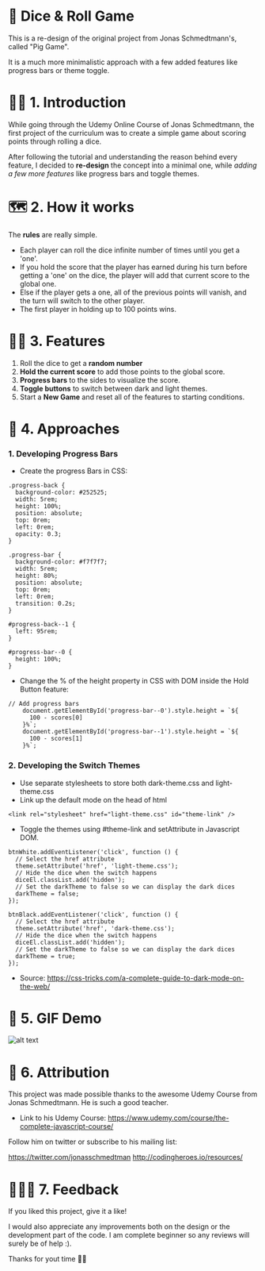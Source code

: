 # 🎲 Dice & Roll Game 

This is a re-design of the original project from Jonas Schmedtmann's, called "Pig Game". 

It is a much more minimalistic approach with a few added features like progress bars or theme toggle.

# 🐱‍👤 1. Introduction

While going through the Udemy Online Course of Jonas Schmedtmann, the first project of the curriculum was to create a simple game about scoring points through rolling a dice. 

After following the tutorial and understanding the reason behind every feature, I decided to **re-design** the concept into a minimal one, while *adding a few more features* like progress bars and toggle themes.

# 🗺 2. How it works

The **rules** are really simple. 
- Each player can roll the dice infinite number of times until you get a 'one'. 
- If you hold the score that the player has earned during his turn before getting a 'one' on the dice, the player will add that current score to the global one. 
- Else if the player gets a one, all of the previous points will vanish, and the turn will switch to the other player. 
- The first player in holding up to 100 points wins. 

# 🐱‍🏍 3. Features

1. Roll the dice to get a **random number**
2. **Hold the current score** to add those points to the global score. 
3. **Progress bars** to the sides to visualize the score. 
4. **Toggle buttons** to switch between dark and light themes. 
5. Start a **New Game** and reset all of the features to starting conditions. 

# 🧠 4. Approaches

### 1. Developing Progress Bars 
  - Create the progress Bars in CSS: 
```
.progress-back {
  background-color: #252525;
  width: 5rem;
  height: 100%;
  position: absolute;
  top: 0rem;
  left: 0rem;
  opacity: 0.3;
}

.progress-bar {
  background-color: #f7f7f7;
  width: 5rem;
  height: 80%;
  position: absolute;
  top: 0rem;
  left: 0rem;
  transition: 0.2s;
}

#progress-back--1 {
  left: 95rem;
}

#progress-bar--0 {
  height: 100%;
}
```
  - Change the % of the height property in CSS with DOM inside the Hold Button feature:
```
// Add progress bars
    document.getElementById('progress-bar--0').style.height = `${
      100 - scores[0]
    }%`;
    document.getElementById('progress-bar--1').style.height = `${
      100 - scores[1]
    }%`;
```

### 2. Developing the Switch Themes

  - Use separate stylesheets to store both dark-theme.css and light-theme.css
  - Link up the default mode on the head of html
```
<link rel="stylesheet" href="light-theme.css" id="theme-link" />
```
  - Toggle the themes using #theme-link and setAttribute in Javascript DOM.
  
```
btnWhite.addEventListener('click', function () {
  // Select the href attribute
  theme.setAttribute('href', 'light-theme.css');
  // Hide the dice when the switch happens
  diceEl.classList.add('hidden');
  // Set the darkTheme to false so we can display the dark dices
  darkTheme = false;
});

btnBlack.addEventListener('click', function () {
  // Select the href attribute
  theme.setAttribute('href', 'dark-theme.css');
  // Hide the dice when the switch happens
  diceEl.classList.add('hidden');
  // Set the darkTheme to false so we can display the dark dices
  darkTheme = true;
});
```

  - Source: https://css-tricks.com/a-complete-guide-to-dark-mode-on-the-web/ 
# 🎥 5. GIF Demo
![alt text](https://user-images.githubusercontent.com/66780327/106460095-18901d00-6493-11eb-9ace-00efede79702.gif)

# 💸 6. Attribution 

This project was made possible thanks to the awesome Udemy Course from Jonas Schmedtmann. He is such a good teacher. 

- Link to his Udemy Course: https://www.udemy.com/course/the-complete-javascript-course/ 

Follow him on twitter or subscribe to his mailing list:

https://twitter.com/jonasschmedtman
http://codingheroes.io/resources/

# 👨🏽‍💻 7. Feedback

If you liked this project, give it a like! 

I would also appreciate any improvements both on the design or the development part of the code. I am complete beginner so any reviews will surely be of help :).

Thanks for yout time 🙏🏽
